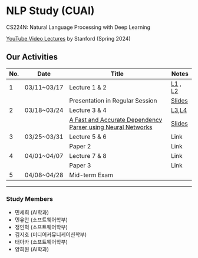 # NLP Study (CUAI)
CS224N: Natural Language Processing with Deep Learning

[YouTube Video Lectures](https://youtube.com/playlist?list=PLoROMvodv4rOaMFbaqxPDoLWjDaRAdP9D&si=r8djSieatiCCatQV) by Stanford (Spring 2024)

## Our Activities

| No.  | Date           | Title                          | Notes                          |
|------|-------------|--------------------------------|--------------------------------|
| 1    | 03/11~03/17 | Lecture 1 & 2         | [L1](https://shorturl.at/ADy2y) , [L2](https://shorturl.at/Lgzi8)         |
|      |             | Presentation in Regular Session            | [Slides](https://github.com/hak3601/NLP-CS224n/blob/main/pdf/ppt-slides.pdf)
| 2    | 03/18~03/24 | Lecture 3 & 4                                               | [L3](https://github.com/hak3601/NLP-CS224n/blob/main/pdf/cs224n_lec3.pdf),[L4](https://github.com/hak3601/NLP-CS224n/blob/main/pdf/CS224n%20Lecure4.pdf)           |
|      |  | [A Fast and Accurate Dependency Parser using Neural Networks](https://emnlp2014.org/papers/pdf/EMNLP2014082.pdf) | [Slides](https://github.com/hak3601/NLP-CS224n/blob/main/pdf/A%20Fast%20and%20Accurate%20Dependency%20Parser%20using%20Neural%20Networks_presentation.pdf)           |
| 3    | 03/25~03/31 | Lecture 5 & 6                                               | Link           |
|      |             | Paper 2                                                     | Link           |
| 4    | 04/01~04/07 | Lecture 7 & 8                                               | Link           |
|      |             | Paper 3                                                     | Link           |
| 5    | 04/08~04/28 | Mid-term Exam                                               |                |

---
### Study Members
- 민세희	(AI학과)	
- 민유안	(소프트웨어학부)	
- 정인혁	(소프트웨어학부)
- 김지호	(미디어커뮤니케이션학부)	
- 태아카	(소프트웨어학부)
- 양희원	(AI학과)	
